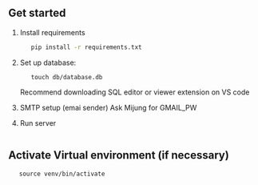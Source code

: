 ## Get started

1. Install requirements

   ```bash
      pip install -r requirements.txt
   ```

3. Set up database:
   ```mkdir -p db
      touch db/database.db
   ```
   Recommend downloading SQL editor or viewer extension on VS code
4. SMTP setup (emai sender)
   Ask Mijung for GMAIL_PW 

2. Run server
   ```flask run
   ```
## Activate Virtual environment (if necessary)
    
   ```python3 -m venv venv
      source venv/bin/activate
   ```